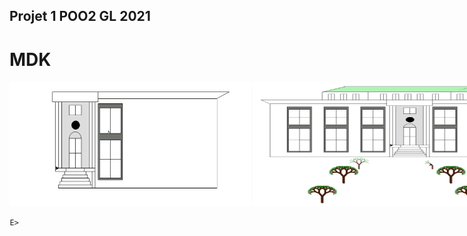 ## Projet 1 POO2 GL 2021
<h1>MDK</h1>
<body>
        <div>
        <div>
            <MARQUEE scrollamount="6" width="800" height="300" behavior="alternate">
                <IMG src="c0.PNG" width="500" height="200">
                <IMG src="c1.PNG" width="500" height="200">
                <IMG src="c2.PNG" width="500" height="200">
                <IMG src="c3.PNG" width="500" height="200">
                <IMG src="c4.PNG" width="500" height="200">
                <IMG src="c5.PNG" width="500" height="200">
                <IMG src="c6.PNG" width="500" height="200">
                
            </MARQUEE>
           
        </div>
    </div>
                        
                        <a href="/pdf"> Voir mes documentations</a>
      
    </body>
